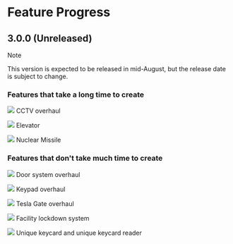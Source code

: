 # Feature Progress

## 3.0.0 (Unreleased)

> [!NOTE]  
> This version is expected to be released in mid-August, but the release date is subject to change.

### Features that take a long time to create

![](https://progress-bar.dev/10) CCTV overhaul

![](https://progress-bar.dev/100) Elevator

![](https://progress-bar.dev/100) Nuclear Missile

### Features that don't take much time to create

![](https://progress-bar.dev/70) Door system overhaul

![](https://progress-bar.dev/0) Keypad overhaul

![](https://progress-bar.dev/0) Tesla Gate overhaul

![](https://progress-bar.dev/0) Facility lockdown system

![](https://progress-bar.dev/30) Unique keycard and unique keycard reader
